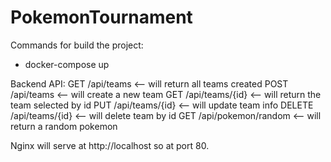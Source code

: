 # PokemonTournament

Commands for build the project:
- docker-compose up

Backend API:
GET /api/teams <-- will return all teams created
POST /api/teams <-- will create a new team
GET /api/teams/{id} <-- will return the team selected by id
PUT /api/teams/{id} <-- will update team info
DELETE /api/teams/{id} <-- will delete team by id
GET /api/pokemon/random <-- will return a random pokemon

Nginx will serve at http://localhost so at port 80.
